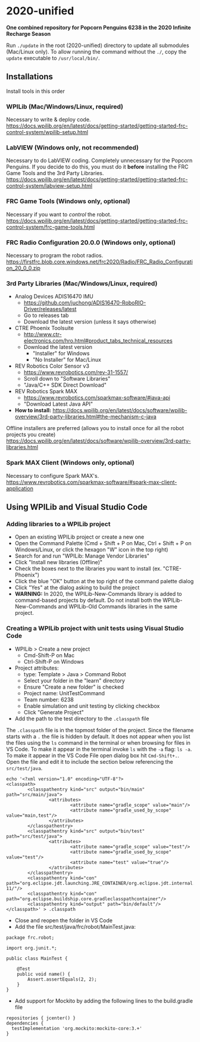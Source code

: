 # 2020-unified

**One combined repository for Popcorn Penguins 6238 in the 2020 Infinite Recharge Season**

Run `./update` in the root (2020-unified) directory to update all submodules (Mac/Linux only). To allow running the command without the `./`, copy the `update` executable to `/usr/local/bin/`.

## Installations
Install tools in this order
### WPILib (Mac/Windows/Linux, required)
Necessary to write & deploy code.  
https://docs.wpilib.org/en/latest/docs/getting-started/getting-started-frc-control-system/wpilib-setup.html

### LabVIEW (Windows only, not recommended)
Necessary to do LabVIEW coding. Completely unnecessary for the Popcorn Penguins. If you decide to do this, you must do it **before** installing the FRC Game Tools and the 3rd Party Libraries.
https://docs.wpilib.org/en/latest/docs/getting-started/getting-started-frc-control-system/labview-setup.html

### FRC Game Tools (Windows only, optional)
Necessary if you want to *control* the robot.
https://docs.wpilib.org/en/latest/docs/getting-started/getting-started-frc-control-system/frc-game-tools.html

### FRC Radio Configuration 20.0.0 (Windows only, optional)
Necessary to program the robot radios.
https://firstfrc.blob.core.windows.net/frc2020/Radio/FRC_Radio_Configuration_20_0_0.zip

### 3rd Party Libraries (Mac/Windows/Linux, required)
- Analog Devices ADIS16470 IMU
  - https://github.com/juchong/ADIS16470-RoboRIO-Driver/releases/latest
  - Go to releases tab
  - Download the latest version (unless it says otherwise)
- CTRE Phoenix Toolsuite 
  - http://www.ctr-electronics.com/hro.html#product_tabs_technical_resources
  - Download the latest version
    - "Installer" for Windows
    - "No Installer" for Mac/Linux
- REV Robotics Color Sensor v3
  - https://www.revrobotics.com/rev-31-1557/
  - Scroll down to "Software Libraries"
  - "Java/C++ SDK Direct Download"
- REV Robotics Spark MAX
  - https://www.revrobotics.com/sparkmax-software/#java-api
  - "Download Latest Java API"
- **How to install:** https://docs.wpilib.org/en/latest/docs/software/wpilib-overview/3rd-party-libraries.html#the-mechanism-c-java

Offline installers are preferred (allows you to install once for all the robot projects you create)  
https://docs.wpilib.org/en/latest/docs/software/wpilib-overview/3rd-party-libraries.html

### Spark MAX Client (Windows only, optional)
Necessary to configure Spark MAX's.
https://www.revrobotics.com/sparkmax-software/#spark-max-client-application


## Using WPILib and Visual Studio Code

### Adding libraries to a WPILib project
- Open an existing WPILib project or create a new one
- Open the Command Palette (Cmd + Shift + P on Mac, Ctrl + Shift + P on Windows/Linux, or click the hexagon "W" icon in the top right)
- Search for and run "WPILib: Manage Vendor Libraries"
- Click "Install new libraries (Offline)"
- Check the boxes next to the libraries you want to install (ex. "CTRE-Phoenix")
- Click the blue "OK" button at the top right of the command palette dialog
- Click "Yes" at the dialog asking to build the project
- **WARNING:** In 2020, the WPILib-New-Commands library is added to command-based projects by default. Do not install both the WPILib-New-Commands and WPILib-Old Commands libraries in the same project.

### Creating a WPILib project with unit tests using Visual Studio Code
- WPILib > Create a new project
  - Cmd-Shift-P on Mac
  - Ctrl-Shift-P on Windows
- Project attributes:
  - type: Template > Java > Command Robot
  - Select your folder in the "learn" directory
  - Ensure "Create a new folder" is checked
  - Project name: UnitTestCommand
  - Team number: 6238
  - Enable simulation and unit testing by clicking checkbox
  - Click "Generate Project"
- Add the path to the test directory to the `.classpath` file

The `.classpath` file is in the topmost folder of the project. Since the filename starts with a `.` the file is hidden by default.  It does not appear when you list the files using the `ls` command in the terminal or when browsing for files in VS Code. To make it appear in the terminal invoke `ls` with the `-a` flag: `ls -a`.  To make it appear in the VS Code File open dialog box hit `Cmd-Shift+.`. Open the file and edit it to include the section below referencing the `src/test/java`.
```
echo '<?xml version="1.0" encoding="UTF-8"?>
<classpath>
        <classpathentry kind="src" output="bin/main" path="src/main/java">
                <attributes>
                        <attribute name="gradle_scope" value="main"/>
                        <attribute name="gradle_used_by_scope" value="main,test"/>
                </attributes>
        </classpathentry>
        <classpathentry kind="src" output="bin/test" path="src/test/java">
                <attributes>
                        <attribute name="gradle_scope" value="test"/>
                        <attribute name="gradle_used_by_scope" value="test"/>
                        <attribute name="test" value="true"/>
                </attributes>
        </classpathentry>
        <classpathentry kind="con" path="org.eclipse.jdt.launching.JRE_CONTAINER/org.eclipse.jdt.internal.debug.ui.launcher.StandardVMType/JavaSE-11/"/>
        <classpathentry kind="con" path="org.eclipse.buildship.core.gradleclasspathcontainer"/>
        <classpathentry kind="output" path="bin/default"/>
</classpath>' > .classpath
```
- Close and reopen the folder in VS Code
- Add the file src/test/java/frc/robot/MainTest.java:
```
package frc.robot;

import org.junit.*;

public class MainTest {

    @Test
    public void name() {
        Assert.assertEquals(2, 2);
    }
}
```
- Add support for Mockito by adding the following lines to the build.gradle file
```
repositories { jcenter() }
dependencies {
  testImplementation 'org.mockito:mockito-core:3.+'
}
```
